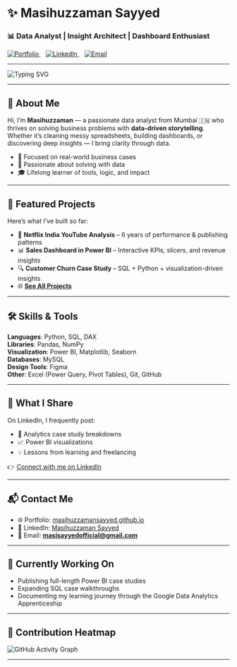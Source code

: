 # ✨ Masihuzzaman Sayyed
### 📊 Data Analyst | Insight Architect | Dashboard Enthusiast

<a href="https://masihuzzamansayyed.github.io" target="_blank">
  <img alt="Portfolio" src="https://img.shields.io/badge/🌐 Portfolio-View%20Now-blueviolet?style=for-the-badge&logo=google-chrome">
</a>
&nbsp;&nbsp;
<a href="https://www.linkedin.com/in/masihuzzamansayyed/" target="_blank">
  <img alt="LinkedIn" src="https://img.shields.io/badge/🔗 LinkedIn-Connect-blue?style=for-the-badge&logo=linkedin">
</a>
&nbsp;&nbsp;
<a href="mailto:masisayyedofficial@gmail.com" target="_blank">
  <img alt="Email" src="https://img.shields.io/badge/✉️ Email-Me-grey?style=for-the-badge&logo=gmail">
</a>

---

<img src="https://readme-typing-svg.demolab.com?font=Fira+Code&pause=500&color=0A66C2&multiline=true&width=800&height=60&lines=Data+Analyst+from+Mumbai;Turning+Data+into+Decisions;Power+BI+%7C+SQL+%7C+Python+%7C+Storytelling" alt="Typing SVG" />

---

## 🧠 About Me

Hi, I’m **Masihuzzaman** — a passionate data analyst from Mumbai 🇮🇳 who thrives on solving business problems with **data-driven storytelling**.  
Whether it’s cleaning messy spreadsheets, building dashboards, or discovering deep insights — I bring clarity through data.

- 💼 Focused on real-world business cases
- 🧩 Passionate about solving with data
- 🎓 Lifelong learner of tools, logic, and impact

---

## 🚀 Featured Projects

Here’s what I’ve built so far:

- 🎥 **Netflix India YouTube Analysis** – 6 years of performance & publishing patterns  
- 📊 **Sales Dashboard in Power BI** – Interactive KPIs, slicers, and revenue insights  
- 🔍 **Customer Churn Case Study** – SQL + Python + visualization-driven insights  
- 🌐 [**See All Projects**](https://masihuzzamansayyed.github.io)

---

## 🛠️ Skills & Tools

**Languages**: Python, SQL, DAX  
**Libraries**: Pandas, NumPy  
**Visualization**: Power BI, Matplotlib, Seaborn  
**Databases**: MySQL  
**Design Tools**: Figma  
**Other**: Excel (Power Query, Pivot Tables), Git, GitHub

---

## 🧵 What I Share

On LinkedIn, I frequently post:

- 🧠 Analytics case study breakdowns  
- 📈 Power BI visualizations  
- 💡 Lessons from learning and freelancing

👉 [Connect with me on LinkedIn](https://www.linkedin.com/in/masihuzzamansayyed/)

---

## 📬 Contact Me

- 🌐 Portfolio: [masihuzzamansayyed.github.io](https://masihuzzamansayyed.github.io)  
- 💼 LinkedIn: [Masihuzzaman Sayyed](https://www.linkedin.com/in/masihuzzamansayyed/)  
- 📧 Email: **masisayyedofficial@gmail.com**

---

## 📌 Currently Working On

- Publishing full-length Power BI case studies  
- Expanding SQL case walkthroughs  
- Documenting my learning journey through the Google Data Analytics Apprenticeship

---

## 📅 Contribution Heatmap

![GitHub Activity Graph](https://github-readme-activity-graph.vercel.app/graph?username=MasihuzzamanSayyed&theme=react-dark&hide_border=true)

---

